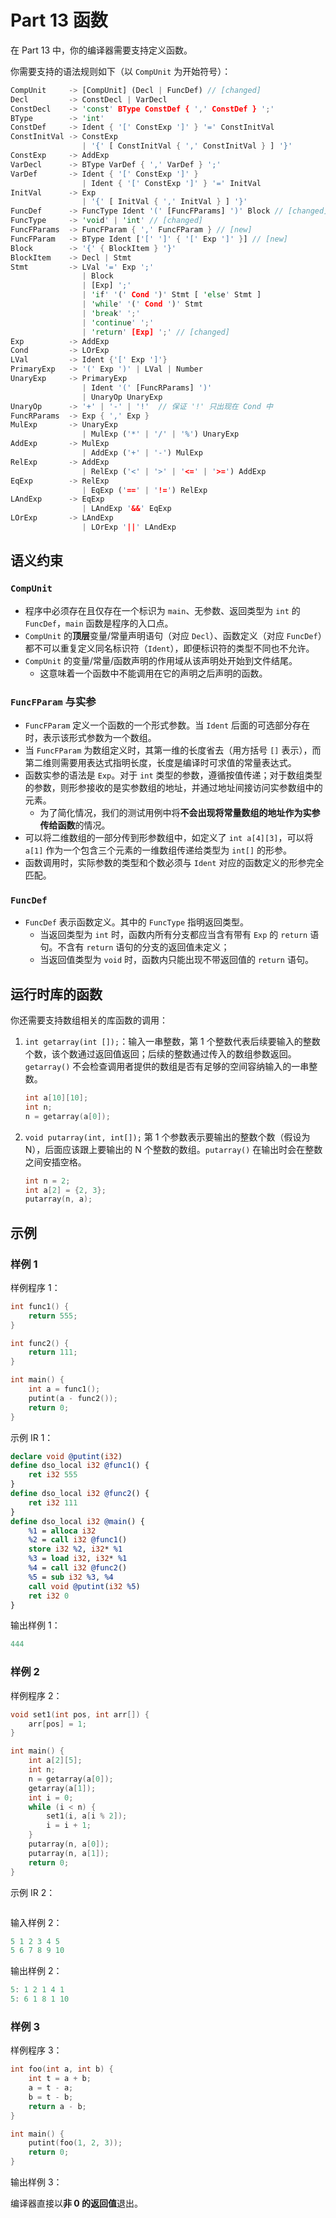 # Part 13 函数

在 Part 13 中，你的编译器需要支持定义函数。

你需要支持的语法规则如下（以 `CompUnit` 为开始符号）：

```rust
CompUnit     -> [CompUnit] (Decl | FuncDef) // [changed]
Decl         -> ConstDecl | VarDecl
ConstDecl    -> 'const' BType ConstDef { ',' ConstDef } ';'
BType        -> 'int'
ConstDef     -> Ident { '[' ConstExp ']' } '=' ConstInitVal
ConstInitVal -> ConstExp
                | '{' [ ConstInitVal { ',' ConstInitVal } ] '}'
ConstExp     -> AddExp
VarDecl      -> BType VarDef { ',' VarDef } ';'
VarDef       -> Ident { '[' ConstExp ']' }
                | Ident { '[' ConstExp ']' } '=' InitVal
InitVal      -> Exp
                | '{' [ InitVal { ',' InitVal } ] '}'
FuncDef      -> FuncType Ident '(' [FuncFParams] ')' Block // [changed]
FuncType     -> 'void' | 'int' // [changed]
FuncFParams  -> FuncFParam { ',' FuncFParam } // [new]
FuncFParam   -> BType Ident ['[' ']' { '[' Exp ']' }] // [new]
Block        -> '{' { BlockItem } '}'
BlockItem    -> Decl | Stmt
Stmt         -> LVal '=' Exp ';'
                | Block
                | [Exp] ';'
                | 'if' '(' Cond ')' Stmt [ 'else' Stmt ]
                | 'while' '(' Cond ')' Stmt
                | 'break' ';'
                | 'continue' ';'
                | 'return' [Exp] ';' // [changed]
Exp          -> AddExp
Cond         -> LOrExp
LVal         -> Ident {'[' Exp ']'}
PrimaryExp   -> '(' Exp ')' | LVal | Number
UnaryExp     -> PrimaryExp
                | Ident '(' [FuncRParams] ')'
                | UnaryOp UnaryExp
UnaryOp      -> '+' | '-' | '!'  // 保证 '!' 只出现在 Cond 中
FuncRParams  -> Exp { ',' Exp }
MulExp       -> UnaryExp
                | MulExp ('*' | '/' | '%') UnaryExp
AddExp       -> MulExp
                | AddExp ('+' | '-') MulExp
RelExp       -> AddExp
                | RelExp ('<' | '>' | '<=' | '>=') AddExp
EqExp        -> RelExp
                | EqExp ('==' | '!=') RelExp
LAndExp      -> EqExp
                | LAndExp '&&' EqExp
LOrExp       -> LAndExp
                | LOrExp '||' LAndExp
```

## 语义约束

### `CompUnit`

- 程序中必须存在且仅存在一个标识为 `main`、无参数、返回类型为 `int` 的 `FuncDef`，`main` 函数是程序的入口点。
- `CompUnit` 的**顶层**变量/常量声明语句（对应 `Decl`）、函数定义（对应 `FuncDef`）都不可以重复定义同名标识符（`Ident`），即便标识符的类型不同也不允许。
- `CompUnit` 的变量/常量/函数声明的作用域从该声明处开始到文件结尾。
  - 这意味着一个函数中不能调用在它的声明之后声明的函数。

### `FuncFParam` 与实参

- `FuncFParam` 定义一个函数的一个形式参数。当 `Ident` 后面的可选部分存在时，表示该形式参数为一个数组。
- 当 `FuncFParam` 为数组定义时，其第一维的长度省去（用方括号 `[]` 表示），而第二维则需要用表达式指明长度，长度是编译时可求值的常量表达式。
- 函数实参的语法是 `Exp`。对于 `int` 类型的参数，遵循按值传递；对于数组类型的参数，则形参接收的是实参数组的地址，并通过地址间接访问实参数组中的元素。
  - 为了简化情况，我们的测试用例中将**不会出现将常量数组的地址作为实参传给函数**的情况。
- 可以将二维数组的一部分传到形参数组中，如定义了 `int a[4][3]`，可以将 `a[1]` 作为一个包含三个元素的一维数组传递给类型为 `int[]` 的形参。
- 函数调用时，实际参数的类型和个数必须与 `Ident` 对应的函数定义的形参完全匹配。

### `FuncDef`

- `FuncDef` 表示函数定义。其中的 `FuncType` 指明返回类型。
  - 当返回类型为 `int` 时，函数内所有分支都应当含有带有 `Exp` 的 `return` 语句。不含有 `return` 语句的分支的返回值未定义；
  - 当返回值类型为 `void` 时，函数内只能出现不带返回值的 `return` 语句。

## 运行时库的函数

你还需要支持数组相关的库函数的调用：

1. `int getarray(int []);`：输入一串整数，第 1 个整数代表后续要输入的整数个数，该个数通过返回值返回；后续的整数通过传入的数组参数返回。`getarray()` 不会检查调用者提供的数组是否有足够的空间容纳输入的一串整数。
   ```cpp
   int a[10][10];
   int n;
   n = getarray(a[0]);
   ```
2. `void putarray(int, int[]);`
   第 1 个参数表示要输出的整数个数（假设为 N），后面应该跟上要输出的 N 个整数的数组。`putarray()` 在输出时会在整数之间安插空格。
   ```cpp
   int n = 2;
   int a[2] = {2, 3};
   putarray(n, a);
   ```

## 示例

### 样例 1

样例程序 1：

```cpp
int func1() {
    return 555;
}

int func2() {
    return 111;
}

int main() {
    int a = func1();
    putint(a - func2());
    return 0;
}
```

示例 IR 1：

```llvm
declare void @putint(i32)
define dso_local i32 @func1() {
    ret i32 555
}
define dso_local i32 @func2() {
    ret i32 111
}
define dso_local i32 @main() {
    %1 = alloca i32
    %2 = call i32 @func1()
    store i32 %2, i32* %1
    %3 = load i32, i32* %1
    %4 = call i32 @func2()
    %5 = sub i32 %3, %4
    call void @putint(i32 %5)
    ret i32 0
}
```

输出样例 1：

```c
444
```

### 样例 2

样例程序 2：

```cpp
void set1(int pos, int arr[]) {
    arr[pos] = 1;
}

int main() {
    int a[2][5];
    int n;
    n = getarray(a[0]);
    getarray(a[1]);
    int i = 0;
    while (i < n) {
        set1(i, a[i % 2]);
        i = i + 1;
    }
    putarray(n, a[0]);
    putarray(n, a[1]);
    return 0;
}
```

示例 IR 2：

```llvm

```

输入样例 2：

```c
5 1 2 3 4 5
5 6 7 8 9 10
```

输出样例 2：

```c
5: 1 2 1 4 1
5: 6 1 8 1 10
```

### 样例 3

样例程序 3：

```cpp
int foo(int a, int b) {
    int t = a + b;
    a = t - a;
    b = t - b;
    return a - b;
}

int main() {
    putint(foo(1, 2, 3));
    return 0;
}
```

输出样例 3：

编译器直接以**非 0 的返回值**退出。
